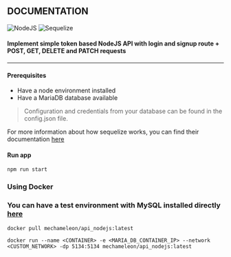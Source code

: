 ## DOCUMENTATION ##

![NodeJS](https://img.shields.io/badge/NodeJS-100%25-5FA04E?logo=nodedotjs)
![Sequelize](https://img.shields.io/badge/Sequelize-MariaDB-blue?logo=sequelize)

#### Implement simple token based NodeJS API with login and signup route + POST, GET, DELETE and PATCH requests

***

#### Prerequisites

- Have a node environment installed
- Have a MariaDB database available


> Configuration and credentials from your database can be found in the config.json file. 

For more information about how sequelize works, you can find their documentation [here](https://sequelize.org/)

#### Run app

```
npm run start
```

### Using Docker

### You can have a test environment with MySQL installed directly [here](https://github.com/Manianise/api_nodejs_mysql)

```
docker pull mechameleon/api_nodejs:latest
```

```
docker run --name <CONTAINER> -e <MARIA_DB_CONTAINER_IP> --network <CUSTOM_NETWORK> -dp 5134:5134 mechameleon/api_nodejs:latest
```


